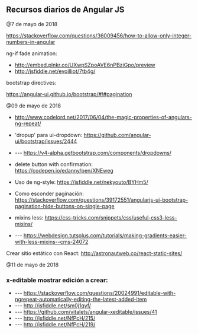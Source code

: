 ## Recursos diarios de Angular JS

@7 de mayo de 2018

https://stackoverflow.com/questions/36009456/how-to-allow-only-integer-numbers-in-angular

ng-if fade animation: 
- http://embed.plnkr.co/UXwpSZpoAVE6nPBziGpo/preview
- http://jsfiddle.net/evoilliot/7tb4g/

bootstrap directives:

https://angular-ui.github.io/bootstrap/#!#pagination

@09 de mayo de 2018

- http://www.codelord.net/2017/06/04/the-magic-properties-of-angulars-ng-repeat/
- 'dropup' para ui-dropdown: https://github.com/angular-ui/bootstrap/issues/2444
- --- https://v4-alpha.getbootstrap.com/components/dropdowns/
- delete button with confirmation: https://codepen.io/edanny/pen/XNEweg
- Uso de ng-style: https://jsfiddle.net/nekyouto/BYHm5/
- Como esconder paginación: https://stackoverflow.com/questions/39172551/angularjs-ui-bootstrap-pagination-hide-buttons-on-single-page

- mixins less: https://css-tricks.com/snippets/css/useful-css3-less-mixins/
- --- https://webdesign.tutsplus.com/tutorials/making-gradients-easier-with-less-mixins--cms-24072

Crear sitio estático con React: http://astronautweb.co/react-static-sites/

@11 de mayo de 2018

### x-editable mostrar edición a crear:
- --- https://stackoverflow.com/questions/20024991/editable-with-ngrepeat-automatically-editing-the-latest-added-item
- --- http://jsfiddle.net/sm0j1qyf/
- --- https://github.com/vitalets/angular-xeditable/issues/41
- --- http://jsfiddle.net/NfPcH/215/
- --- http://jsfiddle.net/NfPcH/219/
